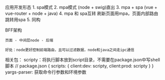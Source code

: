 应用开发形态
    1. spa模式
    2. mpa模式 (node + swig)直出
    3. mpa + spa  (vue + vue-router + node + java)
    4. mpa 和 spa互转   刷新页面用mpa，页面内部路由跳转用spa
    5. 同构
    

BFF架构

    页面 - 中间层node - 后端

    好处：node更好控制前端路由，且可以过滤数据，node和java之间走ipc通信


相关包：
    scripty：将执行脚本放到script目录，不需要在package.json中写shell脚本
        // package.json 
        {
            scripts: {
                client:dev: scripty,
                client:prod: scripty
            }
        } 
    yargs-parser: 获取命令行参数和环境参数
